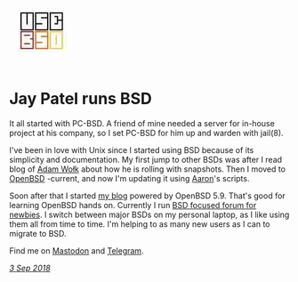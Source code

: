<p><a href="/" alt="avatar" title="home page"><img src="jaypatelani.jpeg" class="w3"></a></p>

# Jay Patel runs BSD

It all started with PC-BSD. A friend of mine needed a server for
in-house project at his company, so  I set PC-BSD for him up and
warden with jail(8).

I've been in love with Unix since I started using BSD because of
its simplicity and documentation. My first jump to other BSDs was
after I read blog of [Adam Wo&#x142;k](mulander.html) about how he
is rolling with snapshots. Then I moved to [OpenBSD] -current, and
now I'm updating it using [Aaron](qbit.html)'s scripts.

Soon after that I started [my blog](https://bsdguru.in) powered by
OpenBSD 5.9. That's good for learning OpenBSD hands on. Currently
I run [BSD focused forum for newbies](https://unitedbsd.com). I
switch between major BSDs on my personal laptop, as I like using
them all from time to time. I'm helping to as many new users as I can
to migrate to BSD.

Find me on [Mastodon](https://bsd.network/@jaypatelani) and
[Telegram](https://t.me/unitedbsd).

_[3 Sep 2018](/raw/people/jaypatelani.md)_

[OpenBSD]: https://www.openbsd.org/
